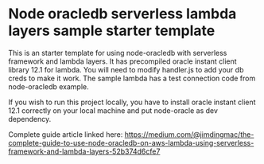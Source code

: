 # Node oracledb serverless lambda layers sample starter template
This is an starter template for using node-oracledb with serverless framework and lambda layers.
It has precompiled oracle instant client library 12.1 for lambda.
You will need to modify handler.js to add your db creds to make it work.
The sample lambda has a test connection code from node-oracledb example.

If you wish to run this project locally, you have to install oracle instant client 12.1 correctly on your local machine and put node-oracle as dev dependency. 

Complete guide article linked here: 
https://medium.com/@jimdingmac/the-complete-guide-to-use-node-oracledb-on-aws-lambda-using-serverless-framework-and-lambda-layers-52b374d6cfe7
